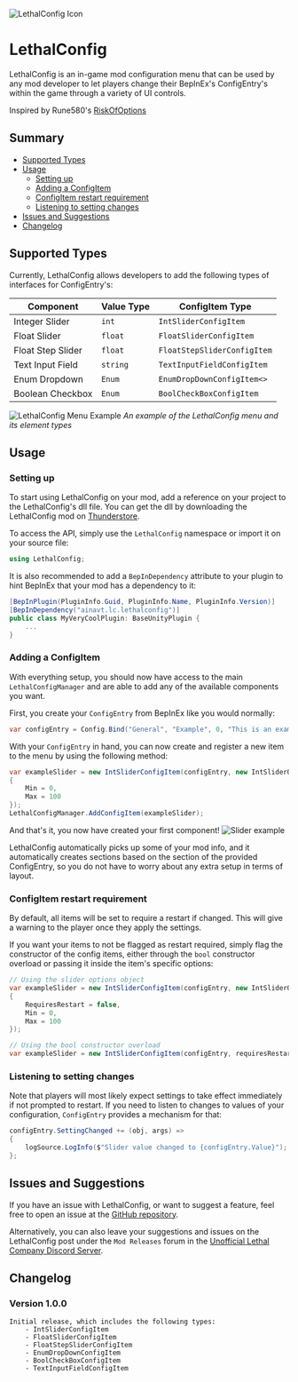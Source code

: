 ![LethalConfig Icon](https://i.imgur.com/fKaf1mS.png "LethalConfig icon")

# LethalConfig

LethalConfig is an in-game mod configuration menu that can be used by any mod developer to let players change their BepInEx's ConfigEntry's within the game through a variety of UI controls.

Inspired by Rune580's [RiskOfOptions](https://github.com/Rune580/RiskOfOptions)

## Summary
- [Supported Types](#supported-types)
- [Usage](#usage)
    - [Setting up](#setting-up)
    - [Adding a ConfigItem](#adding-a-configitem)
    - [ConfigItem restart requirement](#configitem-restart-requirement)
    - [Listening to setting changes](#listening-to-setting-changes)
- [Issues and Suggestions](#issues-and-suggestions)
- [Changelog](#changelog)


## Supported Types

Currently, LethalConfig allows developers to add the following types of interfaces for ConfigEntry's:

| Component | Value Type | ConfigItem Type |
| --------- | ---------- | ---------- |
| Integer Slider | `int` | `IntSliderConfigItem` |
| Float Slider | `float` | `FloatSliderConfigItem` |
| Float Step Slider | `float` | `FloatStepSliderConfigItem` |
| Text Input Field | `string` | `TextInputFieldConfigItem` |
| Enum Dropdown | `Enum` | `EnumDropDownConfigItem<>` |
| Boolean Checkbox | `Enum` | `BoolCheckBoxConfigItem` |


![LethalConfig Menu Example](https://i.imgur.com/nJkGNnj.gif "An example of the LethalConfig menu")
*An example of the LethalConfig menu and its element types*

## Usage

### Setting up

To start using LethalConfig on your mod, add a reference on your project to the LethalConfig's dll file. You can get the dll by downloading the LethalConfig mod on [Thunderstore](https://thunderstore.io/c/lethal-company/p/AinaVT/LethalConfig/).

To access the API, simply use the `LethalConfig` namespace or import it on your source file:
```csharp
using LethalConfig;
```

It is also recommended to add a `BepInDependency` attribute to your plugin to hint BepInEx that your mod has a dependency to it:

```csharp
[BepInPlugin(PluginInfo.Guid, PluginInfo.Name, PluginInfo.Version)]
[BepInDependency("ainavt.lc.lethalconfig")]
public class MyVeryCoolPlugin: BaseUnityPlugin {
    ...
}
```

### Adding a ConfigItem

With everything setup, you should now have access to the main `LethalConfigManager` and are able to add any of the available components you want.

First, you create your `ConfigEntry` from BepInEx like you would normally:

```csharp
var configEntry = Config.Bind("General", "Example", 0, "This is an example component!");
```

With your `ConfigEntry` in hand, you can now create and register a new item to the menu by using the following method:

```csharp
var exampleSlider = new IntSliderConfigItem(configEntry, new IntSliderOptions 
{
    Min = 0,
    Max = 100
});
LethalConfigManager.AddConfigItem(exampleSlider);
```

And that's it, you now have created your first component!
![Slider example](https://i.imgur.com/c212ZMV.png)

LethalConfig automatically picks up some of your mod info, and it automatically creates sections based on the section of the provided ConfigEntry, so you do not have to worry about any extra setup in terms of layout.

### ConfigItem restart requirement

By default, all items will be set to require a restart if changed. This will give a warning to the player once they apply the settings.

If you want your items to not be flagged as restart required, simply flag the constructor of the config items, either through the `bool` constructor overload or passing it inside the item's specific options:

```csharp
// Using the slider options object
var exampleSlider = new IntSliderConfigItem(configEntry, new IntSliderOptions 
{
    RequiresRestart = false,
    Min = 0,
    Max = 100
});

// Using the bool constructor overload
var exampleSlider = new IntSliderConfigItem(configEntry, requiresRestart: false);
```

### Listening to setting changes

Note that players will most likely expect settings to take effect immediately if not prompted to restart. If you need to listen to changes to values of your configuration, `ConfigEntry` provides a mechanism for that:

```csharp
configEntry.SettingChanged += (obj, args) =>
{
    logSource.LogInfo($"Slider value changed to {configEntry.Value}");
};
```

## Issues and Suggestions

If you have an issue with LethalConfig, or want to suggest a feature, feel free to open an issue at the [GitHub repository](https://github.com/AinaVT/LethalConfig).

Alternatively, you can also leave your suggestions and issues on the LethalConfig post under the `Mod Releases` forum in the [Unofficial Lethal Company Discord Server](https://discord.gg/nYcQFEpXfU).

## Changelog
### Version 1.0.0
    Initial release, which includes the following types:
        - IntSliderConfigItem
        - FloatSliderConfigItem
        - FloatStepSliderConfigItem
        - EnumDropDownConfigItem
        - BoolCheckBoxConfigItem
        - TextInputFieldConfigItem